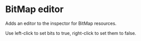 # BitMap editor

Adds an editor to the inspector for BitMap resources.

Use left-click to set bits to true, right-click to set them to false.